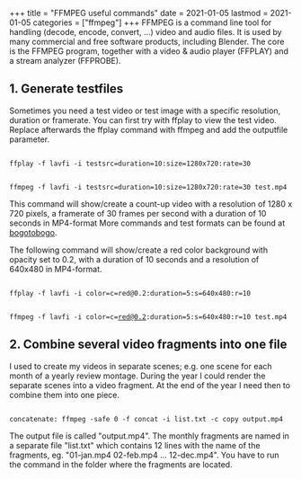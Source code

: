 +++
title = "FFMPEG useful commands"
date = 2021-01-05
lastmod = 2021-01-05
categories = ["ffmpeg"]
+++
FFMPEG is a command line tool for handling (decode, encode, convert, ...) video and audio files. It is used by many commercial and free software products, including Blender.  The core is the FFMPEG program, together with a video & audio player (FFPLAY) and a stream analyzer (FFPROBE). 

## 1. Generate testfiles

Sometimes you need a test video or test image with a specific resolution, duration or framerate. You can first try with ffplay to view the test video. Replace afterwards the ffplay command with ffmpeg and add the outputfile parameter.

<code>
ffplay -f lavfi -i testsrc=duration=10:size=1280x720:rate=30

ffmpeg -f lavfi -i testsrc=duration=10:size=1280x720:rate=30 test.mp4
</code>

This command will show/create a count-up video with a resolution of 1280 x 720 pixels, a framerate of 30 frames per second with a duration of 10 seconds in MP4-format
More commands and test formats can be found at [bogotobogo](https://www.bogotobogo.com/FFMpeg/ffmpeg_video_test_patterns_src.php).

The following command will show/create a red color background with opacity set to 0.2, with a duration of 10 seconds and a resolution of 640x480 in MP4-format.

<code>
ffplay -f lavfi -i color=c=red@0.2:duration=5:s=640x480:r=10


ffmpeg -f lavfi -i color=c=red@0.2:duration=5:s=640x480:r=10 test.mp4
</code>

## 2. Combine several video fragments into one file

I used to create my videos in separate scenes; e.g. one scene for each month of a yearly review montage. During the year I could render the separate scenes into a video fragment. At the end of the year I need then to combine them into one piece.

<code>
concatenate: ffmpeg -safe 0 -f concat -i list.txt -c copy output.mp4
</code>

The output file is called "output.mp4". The monthly fragments are named in a separate file "list.txt" which contains 12 lines with the name of the fragments, eg. "01-jan.mp4 02-feb.mp4 ... 12-dec.mp4". You have to run the command in the folder where the fragments are located.

